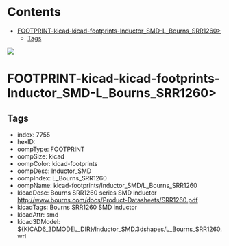 



Contents
========

* [FOOTPRINT-kicad-kicad-footprints-Inductor_SMD-L_Bourns_SRR1260>](#footprint-kicad-kicad-footprints-inductor_smd-l_bourns_srr1260)
	* [Tags](#tags)
  
![][im]
# FOOTPRINT-kicad-kicad-footprints-Inductor_SMD-L_Bourns_SRR1260>

## Tags

- index: 7755
- hexID: 
- oompType: FOOTPRINT
- oompSize: kicad
- oompColor: kicad-footprints
- oompDesc: Inductor_SMD
- oompIndex: L_Bourns_SRR1260
- oompName: kicad-footprints/Inductor_SMD/L_Bourns_SRR1260
- kicadDesc: Bourns SRR1260 series SMD inductor http://www.bourns.com/docs/Product-Datasheets/SRR1260.pdf
- kicadTags: Bourns SRR1260 SMD inductor
- kicadAttr: smd
- kicad3DModel: ${KICAD6_3DMODEL_DIR}/Inductor_SMD.3dshapes/L_Bourns_SRR1260.wrl



[im]: image.png
